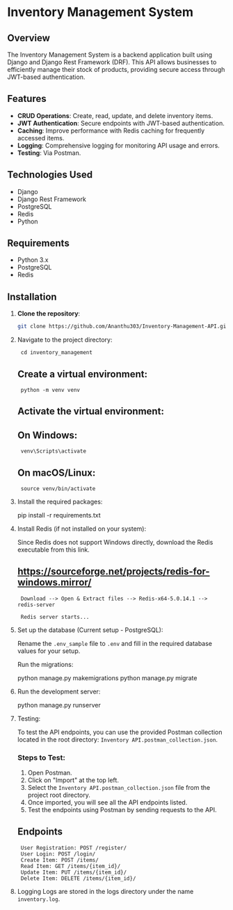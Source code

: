 # Inventory Management System

## Overview

The Inventory Management System is a backend application built using Django and Django Rest Framework (DRF). This API allows businesses to efficiently manage their stock of products, providing secure access through JWT-based authentication.

## Features

- **CRUD Operations**: Create, read, update, and delete inventory items.
- **JWT Authentication**: Secure endpoints with JWT-based authentication.
- **Caching**: Improve performance with Redis caching for frequently accessed items.
- **Logging**: Comprehensive logging for monitoring API usage and errors.
- **Testing**: Via Postman.

## Technologies Used

- Django
- Django Rest Framework
- PostgreSQL
- Redis
- Python

## Requirements

- Python 3.x
- PostgreSQL
- Redis

## Installation

1. **Clone the repository**:
   ```bash
   git clone https://github.com/Ananthu303/Inventory-Management-API.git


2. Navigate to the project directory:

        cd inventory_management 

    ## Create a virtual environment:

        python -m venv venv

    ## Activate the virtual environment:

    ## On Windows:
        venv\Scripts\activate

    ## On macOS/Linux:
        source venv/bin/activate


3. Install the required packages:

    pip install -r requirements.txt


4. Install Redis (if not installed on your system):

    Since Redis does not support Windows directly, download the Redis executable from this link.
    ## https://sourceforge.net/projects/redis-for-windows.mirror/
    
        Download --> Open & Extract files --> Redis-x64-5.0.14.1 --> redis-server

        Redis server starts...


5. Set up the database (Current setup - PostgreSQL):

    Rename the `.env_sample` file to `.env` and fill in the required database values for your setup.

    Run the migrations:

    python manage.py makemigrations
    python manage.py migrate


6. Run the development server:

    python manage.py runserver

7. Testing:
   
    To test the API endpoints, you can use the provided Postman collection located in the root directory: `Inventory API.postman_collection.json`. 

    ### Steps to Test:
    1. Open Postman.
    2. Click on "Import" at the top left.
    3. Select the `Inventory API.postman_collection.json` file from the project root directory.
    4. Once imported, you will see all the API endpoints listed.
    5. Test the endpoints using Postman by sending requests to the API.

    ## Endpoints
        User Registration: POST /register/
        User Login: POST /login/
        Create Item: POST /items/
        Read Item: GET /items/{item_id}/
        Update Item: PUT /items/{item_id}/
        Delete Item: DELETE /items/{item_id}/


8. Logging
    Logs are stored in the logs directory under the name `inventory.log`.